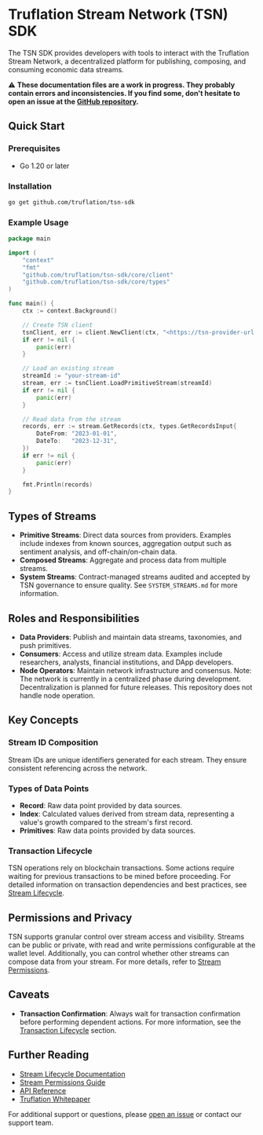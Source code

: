 # Truflation Stream Network (TSN) SDK

The TSN SDK provides developers with tools to interact with the Truflation Stream Network, a decentralized platform for publishing, composing, and consuming economic data streams.

⚠ **These documentation files are a work in progress. They probably contain errors and inconsistencies. If you find some, don't hesitate to open an issue at the [GitHub repository](https://github.com/truflation/tsn-sdk).**

## Quick Start

### Prerequisites

- Go 1.20 or later

### Installation

```bash
go get github.com/truflation/tsn-sdk

```

### Example Usage

```go
package main

import (
    "context"
    "fmt"
    "github.com/truflation/tsn-sdk/core/client"
    "github.com/truflation/tsn-sdk/core/types"
)

func main() {
    ctx := context.Background()

    // Create TSN client
    tsnClient, err := client.NewClient(ctx, "<https://tsn-provider-url.com>")
    if err != nil {
        panic(err)
    }

    // Load an existing stream
    streamId := "your-stream-id"
    stream, err := tsnClient.LoadPrimitiveStream(streamId)
    if err != nil {
        panic(err)
    }

    // Read data from the stream
    records, err := stream.GetRecords(ctx, types.GetRecordsInput{
        DateFrom: "2023-01-01",
        DateTo:   "2023-12-31",
    })
    if err != nil {
        panic(err)
    }

    fmt.Println(records)
}

```

## Types of Streams

- **Primitive Streams**: Direct data sources from providers. Examples include indexes from known sources, aggregation output such as sentiment analysis, and off-chain/on-chain data.
- **Composed Streams**: Aggregate and process data from multiple streams.
- **System Streams**: Contract-managed streams audited and accepted by TSN governance to ensure quality. See `SYSTEM_STREAMS.md` for more information.

## Roles and Responsibilities

- **Data Providers**: Publish and maintain data streams, taxonomies, and push primitives.
- **Consumers**: Access and utilize stream data. Examples include researchers, analysts, financial institutions, and DApp developers.
- **Node Operators**: Maintain network infrastructure and consensus. Note: The network is currently in a centralized phase during development. Decentralization is planned for future releases. This repository does not handle node operation.

## Key Concepts

### Stream ID Composition

Stream IDs are unique identifiers generated for each stream. They ensure consistent referencing across the network.

### Types of Data Points

- **Record**: Raw data point provided by data sources.
- **Index**: Calculated values derived from stream data, representing a value's growth compared to the stream's first record.
- **Primitives**: Raw data points provided by data sources.

### Transaction Lifecycle

TSN operations rely on blockchain transactions. Some actions require waiting for previous transactions to be mined before proceeding. For detailed information on transaction dependencies and best practices, see [Stream Lifecycle](https://www.notion.so/usherlabs/docs/stream-lifecycle.md).

## Permissions and Privacy

TSN supports granular control over stream access and visibility. Streams can be public or private, with read and write permissions configurable at the wallet level. Additionally, you can control whether other streams can compose data from your stream. For more details, refer to [Stream Permissions](https://www.notion.so/usherlabs/docs/stream-permissions.md).

## Caveats

- **Transaction Confirmation**: Always wait for transaction confirmation before performing dependent actions. For more information, see the [Transaction Lifecycle](https://www.notion.so/Docs-561559c0d2344c3f92b14375f5b7eefe?pvs=21) section.

## Further Reading

- [Stream Lifecycle Documentation](https://www.notion.so/usherlabs/docs/stream-lifecycle.md)
- [Stream Permissions Guide](https://www.notion.so/usherlabs/docs/stream-permissions.md)
- [API Reference](https://www.notion.so/usherlabs/docs/api-reference.md)
- [Truflation Whitepaper](https://truflation.com/whitepaper)

For additional support or questions, please [open an issue](https://github.com/truflation/tsn-sdk/issues) or contact our support team.

[//]: # (TODO:)
[//]: # (- add "see tests for more examples" on the example usage)
[//]: # (- mention it uses kwil in the README)
[//]: # (- date input is wrong: we use civil date instead of string)

